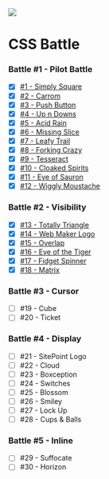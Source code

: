 <img src="https://cdn.svgporn.com/logos/css-3_official.svg" />

# CSS Battle

### Battle #1 - Pilot Battle

- [x] [#1 - Simply Square](1-simply-square)
- [x] [#2 - Carrom](2-carrom)
- [x] [#3 - Push Button](3-push-button)
- [x] [#4 - Up n Downs](4-up-n-downs)
- [x] [#5 - Acid Rain](5-acid-rain)
- [x] [#6 - Missing Slice](6-missing-slice)
- [x] [#7 - Leafy Trail](7-leafy-trail)
- [x] [#8 - Forking Crazy](8-forking-crazy)
- [x] [#9 - Tesseract](9-tesseract)
- [x] [#10 - Cloaked Spirits](10-cloaked-spirits)
- [x] [#11 - Eye of Sauron](11-eye-of-sauron)
- [x] [#12 - Wiggly Moustache](12-wiggly-moustache)

### Battle #2 - Visibility

- [x] [#13 - Totally Triangle](13-totally-triangle)
- [x] [#14 - Web Maker Logo](14-web-maker-logo)
- [x] [#15 - Overlap](15-overlap)
- [x] [#16 - Eye of the Tiger](16-eye-of-the-tiger)
- [x] [#17 - Fidget Spinner](17-fidget-spinner)
- [x] [#18 - Matrix](18-matrix)

### Battle #3 - Cursor

- [ ] #19 - Cube
- [ ] #20 - Ticket

### Battle #4 - Display

- [ ] #21 - SitePoint Logo
- [ ] #22 - Cloud
- [ ] #23 - Boxception
- [ ] #24 - Switches
- [ ] #25 - Blossom
- [ ] #26 - Smiley
- [ ] #27 - Lock Up
- [ ] #28 - Cups & Balls

### Battle #5 - Inline

- [ ] #29 - Suffocate
- [ ] #30 - Horizon